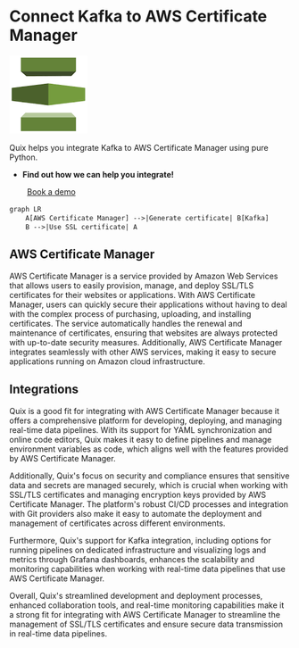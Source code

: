 # Connect Kafka to AWS Certificate Manager

![](./images/logo_1.jpg)

Quix helps you integrate Kafka to AWS Certificate Manager using pure Python.

<div class="grid cards blog-grid-card" markdown>

- __Find out how we can help you integrate!__

    <a class="md-button md-button--primary" href="https://share.hsforms.com/1iW0TmZzKQMChk0lxd_tGiw4yjw2?__hstc=175542013.2303933fbd746c0ac86d9ccbe9bc9100.1728383268831.1729603416735.1729620918855.31&__hssc=175542013.1.1729620918855&__hsfp=2132701734" target="_blank" style="margin:.5rem;">Book a demo</a>

</div>

```mermaid
graph LR
    A[AWS Certificate Manager] -->|Generate certificate| B[Kafka]
    B -->|Use SSL certificate| A
```

## AWS Certificate Manager

AWS Certificate Manager is a service provided by Amazon Web Services that allows users to easily provision, manage, and deploy SSL/TLS certificates for their websites or applications. With AWS Certificate Manager, users can quickly secure their applications without having to deal with the complex process of purchasing, uploading, and installing certificates. The service automatically handles the renewal and maintenance of certificates, ensuring that websites are always protected with up-to-date security measures. Additionally, AWS Certificate Manager integrates seamlessly with other AWS services, making it easy to secure applications running on Amazon cloud infrastructure.

## Integrations

Quix is a good fit for integrating with AWS Certificate Manager because it offers a comprehensive platform for developing, deploying, and managing real-time data pipelines. With its support for YAML synchronization and online code editors, Quix makes it easy to define pipelines and manage environment variables as code, which aligns well with the features provided by AWS Certificate Manager.

Additionally, Quix's focus on security and compliance ensures that sensitive data and secrets are managed securely, which is crucial when working with SSL/TLS certificates and managing encryption keys provided by AWS Certificate Manager. The platform's robust CI/CD processes and integration with Git providers also make it easy to automate the deployment and management of certificates across different environments.

Furthermore, Quix's support for Kafka integration, including options for running pipelines on dedicated infrastructure and visualizing logs and metrics through Grafana dashboards, enhances the scalability and monitoring capabilities when working with real-time data pipelines that use AWS Certificate Manager.

Overall, Quix's streamlined development and deployment processes, enhanced collaboration tools, and real-time monitoring capabilities make it a strong fit for integrating with AWS Certificate Manager to streamline the management of SSL/TLS certificates and ensure secure data transmission in real-time data pipelines.

